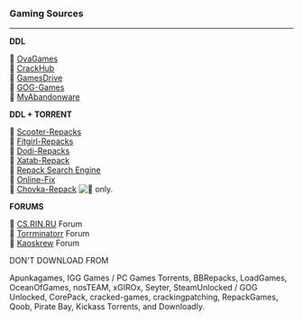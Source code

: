 ### Gaming Sources

* * *

**DDL**

🔸 [OvaGames](https://ovagames.com/)  
🔸 [CrackHub](https://scene.crackhub.site/)   
🔸 [GamesDrive](https://gamesdrive.net)  
🔸 [GOG-Games](https://gog-games.com/)  
🔸 [MyAbandonware](https://myabandonware.com/)

**DDL + TORRENT**

🔸 [Scooter-Repacks](https://scooter-repacks.site)   
🔸 [Fitgirl-Repacks](https://fitgirl-repacks.site/)   
🔸 [Dodi-Repacks](https://dodi-repacks.site/)   
🔸 [Xatab-Repack](https://xatab-repack.com/)   
🔸 [Repack Search Engine](https://cse.google.com/cse?cx=006516753008110874046:pobnsujblyx)   
🔸 [Online-Fix](https://online-fix.me/)   
🔸 [Chovka-Repack](https://repack.info/search/chovka) ![:magnet:](/static/twemoji/1f9f2.png) only.

**FORUMS**

🔸 [CS.RIN.RU](https://cs.rin.ru/forum) Forum  
🔸 [Torrminatorr](https://forum.torrminatorr.com/) Forum  
🔸 [Kaoskrew](https://kaoskrew.org/) Forum

DON'T DOWNLOAD FROM

Apunkagames, IGG Games / PC Games Torrents, BBRepacks, LoadGames, OceanOfGames, nosTEAM, xGIROx, Seyter, SteamUnlocked / GOG Unlocked, CorePack, cracked-games, crackingpatching, RepackGames, Qoob, Pirate Bay, Kickass Torrents, and Downloadly.